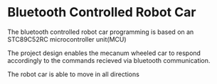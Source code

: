 # Bluetooth Controlled Robot Car

The bluetooth controlled robot car programming is based on an STC89C52RC microcontroller unit(MCU)

The project design enables the mecanum wheeled car to respond accordingly to the
commands recieved via bluetooth communication. 

The robot car is able to move in all directions

